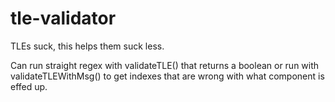 # tle-validator

TLEs suck, this helps them suck less.

Can run straight regex with validateTLE() that returns a boolean or run with validateTLEWithMsg() to get indexes that are wrong with what component is effed up.